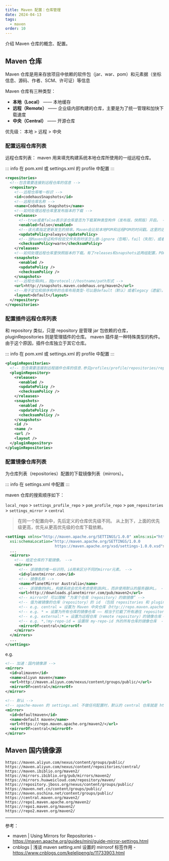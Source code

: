 ```yaml
---
title: Maven 配置：仓库管理
date: 2024-04-13
tags:
  - maven
order: 10
---
```


介绍 Maven 仓库的概念、配置。

<!-- more -->

## Maven 仓库

Maven 仓库是用来存放项目中依赖的软件包（jar、war、pom）和元素据（坐标信息、源码、作者、SCM、许可证）等信息

Maven 仓库有三种类型：

- **本地（Local）** —— 本地缓存
- **远程（Remote）** —— 企业级内部构建的仓库，主要是为了统一管理和加快下载速度
- **中央（Central）** —— 开源仓库

优先级： 本地 > 远程 > 中央

### 配置远程仓库列表

远程仓库列表： maven 用来填充构建系统本地仓库所使用的一组远程仓库。

::: info
在 pom.xml 或 settings.xml 的 profile 中配置
:::

```xml
<repositories>
  <!--包含需要连接到远程仓库的信息 -->
  <repository>
    <!--远程仓库唯一标识 -->
    <id>codehausSnapshots</id>
    <!--远程仓库名称 -->
    <name>Codehaus Snapshots</name>
    <!--如何处理远程仓库里发布版本的下载 -->
    <releases>
      <!--true或者false表示该仓库是否为下载某种类型构件（发布版，快照版）开启。 -->
      <enabled>false</enabled>
      <!--该元素指定更新发生的频率。Maven会比较本地POM和远程POM的时间戳。这里的选项是：always（一直），daily（默认，每日），interval：X（这里X是以分钟为单位的时间间隔），或者never（从不）。 -->
      <updatePolicy>always</updatePolicy>
      <!--当Maven验证构件校验文件失败时该怎么做-ignore（忽略），fail（失败），或者warn（警告）。 -->
      <checksumPolicy>warn</checksumPolicy>
    </releases>
    <!--如何处理远程仓库里快照版本的下载。有了releases和snapshots这两组配置，POM就可以在每个单独的仓库中，为每种类型的构件采取不同的策略。例如，可能有人会决定只为开发目的开启对快照版本下载的支持。参见repositories/repository/releases元素 -->
    <snapshots>
      <enabled />
      <updatePolicy />
      <checksumPolicy />
    </snapshots>
    <!--远程仓库URL，按protocol://hostname/path形式 -->
    <url>http://snapshots.maven.codehaus.org/maven2</url>
    <!--用于定位和排序构件的仓库布局类型-可以是default（默认）或者legacy（遗留）。Maven 2为其仓库提供了一个默认的布局；然而，Maven 1.x有一种不同的布局。我们可以使用该元素指定布局是default（默认）还是legacy（遗留）。 -->
    <layout>default</layout>
  </repository>
</repositories>
```

### 配置插件远程仓库列表

和 repository 类似，只是 repository 是管理 jar 包依赖的仓库，pluginRepositories 则是管理插件的仓库。
maven 插件是一种特殊类型的构件。由于这个原因，插件仓库独立于其它仓库。

::: info
在 pom.xml 或 settings.xml 的 profile 中配置
:::

```xml
<pluginRepositories>
  <!-- 包含需要连接到远程插件仓库的信息.参见profiles/profile/repositories/repository元素的说明 -->
  <pluginRepository>
    <releases>
      <enabled />
      <updatePolicy />
      <checksumPolicy />
    </releases>
    <snapshots>
      <enabled />
      <updatePolicy />
      <checksumPolicy />
    </snapshots>
    <id />
    <name />
    <url />
    <layout />
  </pluginRepository>
</pluginRepositories>
```

### 配置镜像仓库列表

为仓库列表（repositories）配置的下载镜像列表（mirrors）。

::: info
在 settings.xml 中配置
:::

maven 仓库的搜索顺序如下：

`local_repo` > `settings_profile_repo` > `pom_profile_repo` > `pom_repositories` > `settings_mirror` > `central`

> 在同一个配置向中，先后定义的仓库优先级不同。
> 从上到下，上面的优先级更高，优先从更高优先级的仓库下载依赖。

```xml
<settings xmlns="http://maven.apache.org/SETTINGS/1.0.0" xmlns:xsi="http://www.w3.org/2001/XMLSchema-instance"
  xsi:schemaLocation="http://maven.apache.org/SETTINGS/1.0.0
                      https://maven.apache.org/xsd/settings-1.0.0.xsd">
  ...
  <mirrors>
    <!-- 给定仓库的下载镜像。 -->
    <mirror>
      <!-- 该镜像的唯一标识符。id用来区分不同的mirror元素。 -->
      <id>planetmirror.com</id>
      <!-- 镜像名称 -->
      <name>PlanetMirror Australia</name>
      <!-- 该镜像的URL。构建系统会优先考虑使用该URL，而非使用默认的服务器URL。 -->
      <url>http://downloads.planetmirror.com/pub/maven2</url>
      <!-- mirrorOf 可以理解 “为某个仓库（repository）的做镜像” -->
      <!-- 值为被镜像的仓库（repository）的 id （包括 repositories 和 pluginRepositories） -->
      <!-- e.g. central = 设置为 Maven 中央仓库（http://repo.maven.apache.org/maven2/）的镜像仓库 -->
      <!-- e.g. * = 设置为所有仓库的镜像仓库 —— 相当于拦截了所有通往 repository 的请求，重定向到 mirror 地址 -->
      <!-- e.g. external:* = 设置为远程仓库（remote repository）的镜像仓库 —— 如果本地库存在就用本地库的，如果本地没有所有下载就用 mirror 配置的 url 下载 -->
      <!-- e.g. *,!my-repo-id = 设置除 my-repo-id 外的所有仓库的镜像仓库  -->
      <mirrorOf>central</mirrorOf>
    </mirror>
  </mirrors>
  ...
</settings>
```

e.g.

```xml
<!-- 加速：国内镜像源 -->
<mirror>
  <id>alimaven</id>
  <name>aliyun maven</name>
  <url>http://maven.aliyun.com/nexus/content/groups/public/</url>
  <mirrorOf>central</mirrorOf>
</mirror>

<!-- 默认 -->
<!-- apache-maven 的 settings.xml 不做任何配置时，默认的 central 仓库就是 https://repo.maven.apache.org/maven2/ -->
<mirror>
  <id>defaultmaven</id>
  <name>default maven</name>
  <url>https://repo.maven.apache.org/maven2/</url>
  <mirrorOf>central</mirrorOf>
</mirror>
```

## Maven 国内镜像源

```
https://maven.aliyun.com/nexus/content/groups/public/
https://maven.aliyun.com/nexus/content/repositories/central/
https://maven.ibiblio.org/maven2/
https://mirrors.ibiblio.org/pub/mirrors/maven2/
https://mirrors.huaweicloud.com/repository/maven/
https://repository.jboss.org/nexus/content/groups/public/
https://maven.net.cn/content/groups/public/
https://maven.oschina.net/content/groups/public/
https://central.maven.org/maven2/
https://repo1.maven.apache.org/maven2/
https://repo1.maven.org/maven2/
https://repo2.maven.org/maven2/
```

---

参考：

- maven | Using Mirrors for Repositories - <https://maven.apache.org/guides/mini/guide-mirror-settings.html>
- cnblogs | 浅谈 maven setting.xml 设置的 mirrorof 标签作用 - <https://www.cnblogs.com/kelelipeng/p/11733903.html>
